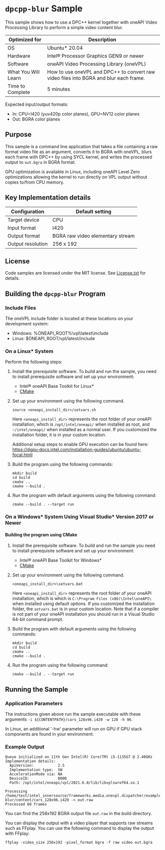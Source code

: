 # `dpcpp-blur` Sample

This sample shows how to use a DPC++ kernel together with
oneAPI Video Processing Library to perform a simple video content blur.

| Optimized for    | Description
|----------------- | ----------------------------------------
| OS               | Ubuntu* 20.04
| Hardware         | Intel® Processor Graphics GEN9 or newer
| Software         | oneAPI Video Processing Library (oneVPL)
| What You Will Learn | How to use oneVPL and DPC++ to convert raw video files into BGRA and blur each frame.
| Time to Complete | 5 minutes

Expected input/output formats:
* In: CPU=I420 (yuv420p color planes), GPU=NV12 color planes
* Out: BGRA color planes

## Purpose

This sample is a command line application that takes a file containing a raw
format video file as an argument, converts it to BGRA with oneVPL, blurs each frame with DPC++ by using SYCL kernel,
and writes the processed output to `out.bgra` in BGRA format.

GPU optimization is available in Linux, including oneAPI Level Zero optimizations allowing the kernel to run 
directly on VPL output without copies to/from CPU memory.

## Key Implementation details

| Configuration     | Default setting
| ----------------- | ----------------------------------
| Target device     | CPU
| Input format      | I420
| Output format     | BGRA raw video elementary stream
| Output resolution | 256 x 192


## License

Code samples are licensed under the MIT license. See
[License.txt](https://github.com/oneapi-src/oneAPI-samples/blob/master/License.txt) for details.


## Building the `dpcpp-blur` Program

### Include Files
The oneVPL include folder is located at these locations on your development system:
 - Windows: %ONEAPI_ROOT%\vpl\latest\include 
 - Linux: $ONEAPI_ROOT/vpl/latest/include

### On a Linux* System

Perform the following steps:

1. Install the prerequisite software. To build and run the sample, you need to
   install prerequisite software and set up your environment:

   - Intel® oneAPI Base Toolkit for Linux*
   - [CMake](https://cmake.org)

2. Set up your environment using the following command.
   ```
   source <oneapi_install_dir>/setvars.sh
   ```
   Here `<oneapi_install_dir>` represents the root folder of your oneAPI
   installation, which is `/opt/intel/oneapi/` when installed as root, and
   `~/intel/oneapi/` when installed as a normal user.  If you customized the
   installation folder, it is in your custom location.

   Additional setup steps to enable GPU execution can be found here:
   https://dgpu-docs.intel.com/installation-guides/ubuntu/ubuntu-focal.html

3. Build the program using the following commands:
   ```
   mkdir build
   cd build
   cmake ..
   cmake --build .
   ```

4. Run the program with default arguments using the following command:
   ```
   cmake --build . --target run
   ```

### On a Windows* System Using Visual Studio* Version 2017 or Newer

#### Building the program using CMake

1. Install the prerequisite software. To build and run the sample you need to
   install prerequisite software and set up your environment:

   - Intel® oneAPI Base Toolkit for Windows*
   - [CMake](https://cmake.org)

2. Set up your environment using the following command.
   ```
   <oneapi_install_dir>\setvars.bat
   ```
   Here `<oneapi_install_dir>` represents the root folder of your oneAPI
   installation, which is which is `C:\Program Files (x86)\Intel\oneAPI\`
   when installed using default options. If you customized the installation
   folder, the `setvars.bat` is in your custom location.  Note that if a
   compiler is not part of your oneAPI installation you should run in a Visual
   Studio 64-bit command prompt.

3. Build the program with default arguments using the following commands:
   ```
   mkdir build
   cd build
   cmake ..
   cmake --build .
   ```

4. Run the program using the following command:
   ```
   cmake --build . --target run
   ```


## Running the Sample

### Application Parameters

The instructions given above run the sample executable with these arguments
`-i ${CONTENTPATH}/cars_128x96.i420 -w 128 -h 96`.

In Linux, an additional '-hw' parameter will run on GPU if GPU stack components 
are found in your environment.

### Example Output

```
Queue initialized on 11th Gen Intel(R) Core(TM) i5-1135G7 @ 2.40GHz
Implementation details:
  ApiVersion:           2.5  
  Implementation type:  SW
  AccelerationMode via: NA 
  DeviceID:             0000 
  Path: /opt/intel/oneapi/vpl/2021.6.0/lib/libvplswref64.so.1

Processing /home/test/intel_innersource/frameworks.media.onevpl.dispatcher/examples/interop/dpcpp-blur/content/cars_128x96.i420 -> out.raw
Processed 60 frames
```

You can find the 256x192 BGRA output file ``out.raw`` in the build directory.

You can display the output with a video player that supports raw streams such as
FFplay. You can use the following command to display the output with FFplay:

```
ffplay -video_size 256x192 -pixel_format bgra -f raw video out.bgra
```
